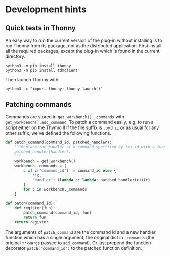 # Development hints

## Quick tests in Thonny

An easy way to run the current version of the plug-in without installing is to run Thonny from its package, not as the distributed application.
First install all the required packages, except the plug-in which is found in the current directory.
```
python3 -m pip install thonny
python3 -m pip install tdmclient
```

Then launch Thonny with
```
python3 -c "import thonny; thonny.launch()"
```

## Patching commands

Commands are stored in `get_workbench()._commands` with `get_workbench().add_command`. To patch a command easily, e.g. to run a script either on the Thymio II if the file suffix is `.pythii` or as usual for any other suffix, we've defined the following functions.
```py
def patch_command(command_id, patched_handler):
    """Replace the handler of a command specified by its id with a function
    patched_handler(handler).
    """
    workbench = get_workbench()
    workbench._commands = [
        c if c["command_id"] != command_id else {
            **c,
            "handler": (lambda c: lambda: patched_handler(c))(c)
        }
        for c in workbench._commands
    ]

def patch(command_id):
    def register(fun):
        patch_command(command_id, fun)
        return fun
    return register
```

The arguments of `patch_command` are the command id and a new handler function which has a single argument, the original dict in `_commands` (the original `**kwargs` passed to `add_command`). Or just prepend the function decorator `patch("command_id")` to the patched function definition.
